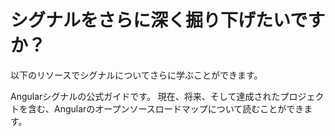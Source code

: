 # シグナルをさらに深く掘り下げたいですか？

以下のリソースでシグナルについてさらに学ぶことができます。

<docs-card-container>
  <docs-card title="Angularシグナルガイド" href="guide/signals">
  Angularシグナルの公式ガイドです。
  </docs-card>
  <docs-card title="Angularのロードマップ" href="roadmap">
  現在、将来、そして達成されたプロジェクトを含む、Angularのオープンソースロードマップについて読むことができます。
  </docs-card>
</docs-card-container>
